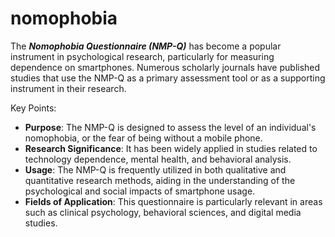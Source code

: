 # nomophobia
The ***Nomophobia Questionnaire (NMP-Q)*** has become a popular instrument in psychological research, particularly for measuring dependence on smartphones. Numerous scholarly journals have published studies that use the NMP-Q as a primary assessment tool or as a supporting instrument in their research.

Key Points:
- **Purpose**: The NMP-Q is designed to assess the level of an individual's nomophobia, or the fear of being without a mobile phone.
- **Research Significance**: It has been widely applied in studies related to technology dependence, mental health, and behavioral analysis.
- **Usage**: The NMP-Q is frequently utilized in both qualitative and quantitative research methods, aiding in the understanding of the psychological and social impacts of smartphone usage.
- **Fields of Application**: This questionnaire is particularly relevant in areas such as clinical psychology, behavioral sciences, and digital media studies.
